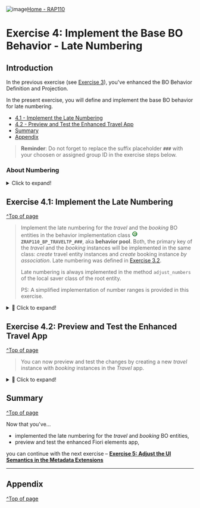 ![image](https://github.com/SAP-samples/abap-platform-rap-workshops/assets/58476315/65dc0c6f-d40a-4ecb-9997-8ab1a0adbe3f)[Home - RAP110](../../README.md)

# Exercise 4: Implement the Base BO Behavior - Late Numbering 

## Introduction 

In the previous exercise (see [Exercise 3](../ex03/README.md)), you've enhanced the BO Behavior Definition and Projection.  

In the present exercise, you will define and implement the base BO behavior for late numbering. 
 
- [4.1 - Implement the Late Numbering](#exercise-41-implement-the-late-numbering)
- [4.2 - Preview and Test the Enhanced Travel App](#exercise-42-preview-and-test-the-enhanced-travel-app)
- [Summary](#summary)  
- [Appendix](#appendix)  

> **Reminder**: Do not forget to replace the suffix placeholder **`###`** with your choosen or assigned group ID in the exercise steps below. 

### About Numbering  
 
 <details>
  <summary>Click to expand!</summary>
 
> Numbering is about setting values for primary key fields of entity instances during runtime. Different types of numbering are supported in RAP which can be divided into two main categories: 
> - **Early numbering**: In an early numbering scenario, the primary key value is set instantly after the modify request for the `CREATE` is executed. The key values can be passed externally by the consumer or can be set internally by the framework or an implementation of the `FOR NUMBERING` method. The latter will be implemented in the present exercise.
> - 📌**Late numbering**: In a late numbering scenario, the key values are always assigned internally without consumer interaction after the point of no return in the interaction phase has passed, and the `SAVE` sequence is triggered. 
> 
> **Further reading**: [Numbering](https://help.sap.com/docs/btp/sap-abap-restful-application-programming-model/numbering)
 
 </details>

## Exercise 4.1: Implement the Late Numbering
[^Top of page](#)

> Implement the late numbering for the _travel_ and the _booking_ BO entities in the behavior implementation class ![ABAP class](../images/adt_class.png)**`ZRAP110_BP_TRAVELTP_###`**, aka **behavior pool**. Both, the primary key of the _travel_ and the _booking_ instances will be implemented in the same class: _create_ travel entity instances and _create_ booking instance _by association_. Late numbering was defined in [Exercise 3.2](../ex03#exercise-32-define-the-late-numbering-and-the-static-field-control).
> 
> Late numbering is always implemented in the method `adjust_numbers` of the local saver class of the root entity.
> 
> PS: A simplified implementation of number ranges is provided in this exercise.

 <details>
  <summary>🔵 Click to expand!</summary>

 1. Open the behavior implementation class of the _Travel_ entity ![ABAP class](../images/adt_class.png)**`ZRAP110_BP_TRAVELTP_###`** and navigate to the method **`adjust_numbers`** of the local saver class **`LSC_TRAVEL`** 

 2. Insert the source code provided below in the method implementation as shown on the screenshot. 
 
    Replace all occurences of the placeholder `###` with your group ID using **Ctrl+F**.

    ```ABAP
     DATA: travel_id_max TYPE /dmo/travel_id.

    "Root BO entity: Travel
     IF mapped-travel IS NOT INITIAL.
       TRY.
           "get numbers
           cl_numberrange_runtime=>number_get(
             EXPORTING
               nr_range_nr       = '01'
               object            = '/DMO/TRV_M'  
               quantity          = CONV #( lines( mapped-travel ) )
             IMPORTING
               number            = DATA(number_range_key)
               returncode        = DATA(number_range_return_code)
               returned_quantity = DATA(number_range_returned_quantity)
           ).
         CATCH cx_number_ranges INTO DATA(lx_number_ranges).
           RAISE SHORTDUMP TYPE cx_number_ranges
             EXPORTING
               previous = lx_number_ranges.
       ENDTRY.

       ASSERT number_range_returned_quantity = lines( mapped-travel ).
       travel_id_max = number_range_key - number_range_returned_quantity.
       LOOP AT mapped-travel ASSIGNING FIELD-SYMBOL(<travel>).
         travel_id_max += 1.
         <travel>-TravelID = travel_id_max.
       ENDLOOP.
     ENDIF.            
     "--------------insert the code for the booking entity below ---------
         
    ```
         
    <img src="images/ex4x02.png" alt="Travel MDE" width="70%">
          
 3. Enhance the logic for drawing primary keys for _Booking_ BO entity instances created by association.
         
    Insert the source code provided below after the `ENDIF` of the previoud code block.
         
    Replace all occurences of the placeholder `###` with your group ID using **Ctrl+F**.
         
    ```ABAP
      "Child BO entity: Booking
      IF mapped-booking IS NOT INITIAL.
        READ ENTITIES OF ZRAP110_R_TravelTP_### IN LOCAL MODE
          ENTITY Booking BY \_Travel
            FROM VALUE #( FOR booking IN mapped-booking WHERE ( %tmp-TravelID IS INITIAL )
                                                              ( %pid = booking-%pid
                                                                %key = booking-%tmp ) )
          LINK DATA(booking_to_travel_links).

        LOOP AT mapped-booking ASSIGNING FIELD-SYMBOL(<booking>).
          <booking>-TravelID =
            COND #( WHEN <booking>-%tmp-TravelID IS INITIAL
                    THEN mapped-travel[ %pid = booking_to_travel_links[ source-%pid = <booking>-%pid ]-target-%pid ]-TravelID
                    ELSE <booking>-%tmp-TravelID ).
        ENDLOOP.

        LOOP AT mapped-booking INTO DATA(mapped_booking) GROUP BY mapped_booking-TravelID.
          SELECT MAX( booking_id ) FROM zrap110_abook### WHERE travel_id = @mapped_booking-TravelID INTO @DATA(max_booking_id) .
          LOOP AT GROUP mapped_booking ASSIGNING <booking>.
            max_booking_id += 10.
            <booking>-BookingID = max_booking_id.
          ENDLOOP.
        ENDLOOP.
      ENDIF.         
    ```
          
    <img src="images/ex4x03.png" alt="Travel MDE" width="80%">
                  
 4. Save ![save icon](../images/adt_save.png) and activate ![activate icon](../images/adt_activate.png) the changes.

</details>

## Exercise 4.2: Preview and Test the Enhanced Travel App 
[^Top of page](#)

> You can now preview and test the changes by creating a new _travel_ instance with _booking_ instances in the _Travel_ app.

 <details>
  <summary>🔵 Click to expand!</summary>

1. Refresh your application in the browser using **F5** if the browser is still open -   
   or go to your service binding ![srvb icon](../images/adt_srvb.png)**`ZRAP110_UI_TRAVEL_O4_###`** and start the Fiori elements App preview for the **`Travel`** entity set.

2. Create a new _Travel_ instance. 

   <img src="images/ex403.png" alt="Travel MDE" width="80%">

3. Enter all information and click **Create** under **Booking**.
  
   <img src="images/m1.png" alt="Travel MDE" width="80%">
  
4. Now enter all information for booking and click **Apply**.

   <img src="images/m22.png" alt="Travel MDE" width="80%">
  
5. Click **Create**.
  
   <img src="images/m3.png" alt="Travel MDE" width="80%">
  
6. Check your result.
  
   <img src="images/m4.png" alt="Travel MDE" width="80%">

</details>  
           
## Summary
[^Top of page](#)

Now that you've... 
- implemented the late numbering for the _travel_ and _booking_ BO entities, 
- preview and test the enhanced Fiori elements app,

you can continue with the next exercise – **[Exercise 5: Adjust the UI Semantics in the Metadata Extensions](../ex05/README.md)**

---

## Appendix
[^Top of page](#)
<!--
Find the full solution source code of all ![tabl](../images/adt_tabl.png)database tables, CDS artefacts ( ![ddls](../images/adt_ddls.png)views,  ![ddlx](../images/adt_ddlx.png)metadata extensions and  ![bdef](../images/adt_bdef.png)behavior), ![class](../images/adt_class.png) ABAP classes, and ![servicebinding](../images/adt_srvb.png) service definition used in this workshop in the [**sources**](../sources) folder. 
  
Don't forget to replace all occurences of the placeholder `###` in the provided source code with your group ID using the ADT _Replace All_ function (_Ctrl+F_).
-->
